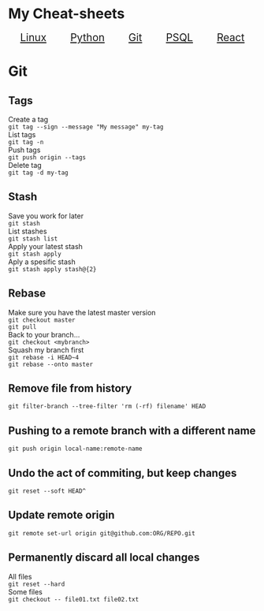 # My Cheat-sheets

<style>
    a   {font-size:1.5em}
</style>
<div style='display:flex; justify-content:space-around;'>
    <a href="linux">
        Linux
    </a>
    <a href="python">
        Python
    </a>
    <a href="git">
        Git
    </a><a href="psql">
        PSQL
    </a>
    <a href="react">
        React
    </a>
</div>  

# Git

## Tags
Create a tag  
`git tag --sign --message "My message" my-tag`  
List tags  
`git tag -n`  
Push tags  
`git push origin --tags`  
Delete tag  
`git tag -d my-tag`  

## Stash
Save you work for later  
`git stash`  
List stashes  
`git stash list`  
Apply your latest stash  
`git stash apply`  
Aply a spesific stash  
`git stash apply stash@{2}`

## Rebase

Make sure you have the latest master version  
`git checkout master`  
`git pull`  
Back to your branch...  
`git checkout <mybranch>`  
Squash my branch first  
`git rebase -i HEAD~4`  
`git rebase --onto master`

## Remove file from history

`git filter-branch --tree-filter 'rm (-rf) filename' HEAD`

## Pushing to a remote branch with a different name

`git push origin local-name:remote-name`

## Undo the act of commiting, but keep changes

`git reset --soft HEAD^`

## Update remote origin

`git remote set-url origin git@github.com:ORG/REPO.git`

## Permanently discard all local changes
All files  
`git reset --hard`  
Some files  
`git checkout -- file01.txt file02.txt`
